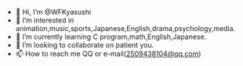 - 👋 Hi, I’m @WFKyasushi
- 👀 I’m interested in animation,music,sports,Japanese,English,drama,psychology,media.
- 🌱 I’m currently learning C program,math,English,Japanese.
- 💞️ I’m looking to collaborate on patient you.
- 📫 How to reach me QQ or e-mail(2509438104@qq.com)

<!---
WFKyasushi/WFKyasushi is a ✨ special ✨ repository because its `README.md` (this file) appears on your GitHub profile.
You can click the Preview link to take a look at your changes.
--->
